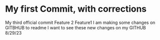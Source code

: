 # My first Commit, with corrections
My third official commit
Feature 2
Feature1
I am making some changes on GITBHUB to readme
I want to see these new changes on my GITHUB 8/29/23